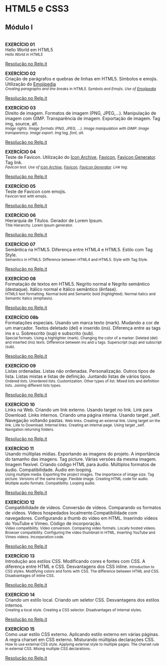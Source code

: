 # HTML5 e CSS3   
## Módulo I  

<br>**EXERCÍCIO 01**   
Hello World em HTML5
<br><small>*Hello World in HTML5*</small>

[Resolução no Relp.it](https://repl.it/@ThainaHelena/ex001)

**EXERCÍCIO 02**   
Criação de parágrafos e quebras de linhas em HTML5. Símbolos e emojis. Utilização do [Emojipedia](emojipedia.org)  
<small>*Creating paragraphs and line breaks in HTML5. Symbols and Emojis. Use of [Emojipedia](emojipedia.org)*</small>

[Resolução no Relp.it](https://repl.it/@ThainaHelena/ex002)

**EXERCÍCIO 03**   
Direito de imagem. Formatos de imagem (PNG, JPEG,...). Manipulação de imagem com GIMP. Transparência de imagem. Exportação de imagem. Tag img, source, alt.  
<small>*Image rights. Image formats (PNG, JPEG, ...). Image manipulation with GIMP. Image transparency. Image export. Img tag, font, alt.*</small>

[Resolução no Relp.it](https://repl.it/@ThainaHelena/ex003)

**EXERCÍCIO 04**   
Teste de Favicon. Utilização do [Icon Archive](https://iconarchive.com/), [Favicon](https://www.favicon.cc/), [Favicon Generator](https://favicon.io/). Tag link.  
<small>*Favicon test. Use of [Icon Archive](https://iconarchive.com/), [Favicon](https://www.favicon.cc/), [Favicon Generator](https://favicon.io/). Link tag.*</small>

[Resolução no Relp.it](https://repl.it/@ThainaHelena/ex004)   

**EXERCÍCIO 05**   
Teste de Favicon com emojis.  
<small>Favicon test with emojis.</small>

[Resolução no Relp.it](https://repl.it/@ThainaHelena/ex005)   

**EXERCÍCIO 06**   
Hierarquia de Títulos. Gerador de Lorem Ipsum.   
<small>Title Hierarchy. Lorem Ipsum generator.</small>

[Resolução no Relp.it](https://repl.it/@ThainaHelena/ex006)     

**EXERCÍCIO 07**  
Semântica na HTML5. Diferença entre HTML4 e HTML5. Estilo com Tag Style.  
<small>Semantics in HTML5. Difference between HTML4 and HTML5. Style with Tag Style.</small>

[Resolução no Relp.it](https://repl.it/@ThainaHelena/ex007)   

**EXERCÍCIO 08**  
Formatação de textos em HTML5. Negrito normal e Negrito semântico (destaque). Itálico normal e Itálico semântico (ênfase).  
<small>HTML5 text formatting. Normal bold and Semantic bold (highlighted). Normal italics and Semantic italics (emphasis).</small>
 
[Resolução no Relp.it](https://repl.it/@ThainaHelena/ex008)


**EXERCÍCIO 08b**  
Formatações especiais. Usando um marca texto (mark). Mudando a cor de um marcador. Textos deletado (del) e inserido (ins). Diferença entre as tags ins e u.  Sobrescrito (sup) e subscrito (sub).     
<small>Special formats. Using a highlighter (mark). Changing the color of a marker. Deleted (del) and inserted (ins) texts. Difference between ins and u tags. Superscript (sup) and subscript (sub).</small>

[Resolução no Relp.it](https://repl.it/@ThainaHelena/ex008b)


**EXERCÍCIO 09**  
Listas ordenadas. Listas não ordenadas. Personalização. Outros tipos de lista.  Listas mistas e listas de definição. Juntando listas de vários tipos.  
<small>Ordered lists. Unordered lists. Customization. Other types of list. Mixed lists and definition lists. Joining different lists types.</small>

[Resolução no Relp.it](https://repl.it/@ThainaHelena/ex009)


**EXERCÍCIO 10**  
Links na Web. Criando um link externo. Usando target no link. Link para Download. Links internos. Criando uma página interna. Usando target _self. Navegação voltando pastas.
<small>Web links. Creating an external link. Using target on the link. Link to Download. Internal links. Creating an internal page. Using target _self. Navigation returning folders.</small>

[Resolução no Relp.it](https://repl.it/@ThainaHelena/ex010)


**EXERCÍCIO 11**  
Usando múltiplas mídias. Exportando as imagens do projeto. A importância do tamanho das imagens. Tag picture. Várias versões da mesma imagem. Imagem flexível. Criando código HTML para áudio. Múltiplos formatos de áudio. Compatibilidade. Áudio em looping.  
<small>Using multiple media. Exporting the project images. The importance of image size. Tag picture. Versions of the same image. Flexible image. Creating HTML code for audio. Multiple audio formats. Compatibility. Looping audio. </small>

[Resolução no Relp.it](https://repl.it/@ThainaHelena/ex011)


**EXERCÍCIO 12**  
Compatibilidade de vídeos. Conversão de vídeos. Comparando os formatos de vídeos. Vídeos hospedados localmente.Compatibilidade com navegadores. Configurando a thumb do vídeo em HTML. Inserindo vídeos do YouTube e Vimeo. Código de incorporação.  
<small>Video compatibility. Video conversion. Comparing video formats. Locally hosted videos. Browser compatibility. Configuring the video thumbnail in HTML. Inserting YouTube and Vimeo videos. Incorporation code.</small>

[Resolução no Relp.it](https://repl.it/@ThainaHelena/ex012)


**EXERCÍCIO 13**  
Introdução aos estilos CSS. Modificando cores e fontes com CSS. A diferença entre HTML e CSS. Desvantagens dos CSS inline.
<small>Introduction to CSS styles. Modifying colors and fonts with CSS. The difference between HTML and CSS. Disadvantages of inline CSS.</small>

[Resolução no Relp.it](https://repl.it/@ThainaHelena/ex013)

**EXERCÍCIO 14**  
Criando um estilo local. Criando um seletor CSS. Desvantagens dos estilos internos.   
<small>Creating a local style. Creating a CSS selector. Disadvantages of internal styles.</small>

[Resolução no Relp.it](https://repl.it/@ThainaHelena/ex014)

**EXERCÍCIO 15**  
Como usar estilo CSS externo. Aplicando estilo externo em várias páginas. A regra charset em CSS externo. Misturando múltiplas declarações CSS. 
<small>How to use external CSS style. Applying external style to multiple pages. The charset rule in external CSS. Mixing multiple CSS declarations.</small>

[Resolução no Relp.it](https://repl.it/@ThainaHelena/ex015)